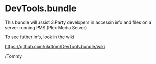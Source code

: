 DevTools.bundle
===============

This bundle will assist 3.Party developers in accessin info and files on a server running PMS (Plex Media Server)

To see futher info, look in the wiki 

https://github.com/ukdtom/DevTools.bundle/wiki

/Tommy
